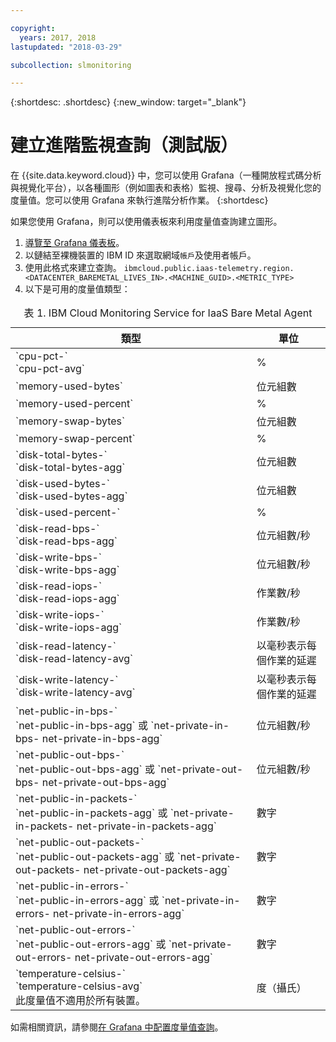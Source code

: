 ```yaml
---

copyright:
  years: 2017, 2018
lastupdated: "2018-03-29"

subcollection: slmonitoring

---
```


{:shortdesc: .shortdesc}
{:new_window: target="_blank"}

# 建立進階監視查詢（測試版）

在 {{site.data.keyword.cloud}} 中，您可以使用 Grafana（一種開放程式碼分析與視覺化平台），以各種圖形（例如圖表和表格）監視、搜尋、分析及視覺化您的度量值。您可以使用 Grafana 來執行進階分析作業。
{:shortdesc}

如果您使用 Grafana，則可以使用儀表板來利用度量值查詢建立圖形。
1. [導覽至 Grafana 儀表板](/docs/services/cloud-monitoring/grafana?topic=services/cloud-monitoring-navigating_grafana#navigating_grafana)。
2. 以鏈結至裸機裝置的 IBM ID 來選取網域`帳戶`及使用者帳戶。
3. 使用此格式來建立查詢。
`ibmcloud.public.iaas-telemetry.region.<DATACENTER_BAREMETAL_LIVES_IN>.<MACHINE_GUID>.<METRIC_TYPE>`
4. 以下是可用的度量值類型：
<table>
   <CAPTION>表 1. IBM Cloud Monitoring Service for IaaS Bare Metal Agent</CAPTION>
   <THEAD>
   <TR>
   <th>類型</th>
     <th>單位</th>
   </TR>
   </THEAD>
   <TBODY>
     <tr>
       <td>`cpu-pct-<id>`<br>`cpu-pct-avg`</td>
       <td>%</td>
     </tr>
     <tr>
       <td>`memory-used-bytes`</td>
       <td>位元組數</td>
     </tr>
   <tr>
       <td>`memory-used-percent`</td>
       <td>%</td>
     </tr>
     <tr>
       <td>`memory-swap-bytes`</td>
       <td>位元組數</td>
     </tr>
     <tr>
       <td>`memory-swap-percent`</td>
       <td>%</td>
     </tr>
     <tr>
       <td>`disk-total-bytes-<id>` <br>`disk-total-bytes-agg`</td>
       <td>位元組數</td>
     </tr>
     <tr>
       <td>`disk-used-bytes-<id>` <br>`disk-used-bytes-agg`</td>
       <td>位元組數</td>
     </tr>
   <tr>
       <td>`disk-used-percent-<id>`</td>
       <td>%</td>
     </tr>
     <tr>
       <td>`disk-read-bps-<id>` <br>`disk-read-bps-agg`</td>
       <td>位元組數/秒</td>
     </tr>
     <tr>
       <td>`disk-write-bps-<id>`<br>`disk-write-bps-agg`</td>
       <td>位元組數/秒</td>
     </tr>
     <tr>
       <td>`disk-read-iops-<id>`<br>`disk-read-iops-agg`</td>
       <td>作業數/秒</td>
     </tr>
      <tr>
       <td>`disk-write-iops-<id>`<br>`disk-write-iops-agg`</td>
       <td>作業數/秒</td>
     </tr>
     <tr>
       <td>`disk-read-latency-<id>`<br>`disk-read-latency-avg`</td>
       <td>以毫秒表示每個作業的延遲</td>
     </tr>
    <tr>
       <td>`disk-write-latency-<id>`<br>`disk-write-latency-avg`</td>
       <td>以毫秒表示每個作業的延遲</td>
     </tr>
     <tr>
       <td>`net-public-in-bps-<id>`<br>`net-public-in-bps-agg` 或 `net-private-in-bps-<id>
net-private-in-bps-agg`</td>
       <td>位元組數/秒</td>
     </tr>
      <tr>
       <td>`net-public-out-bps-<id>`<br>`net-public-out-bps-agg` 或 `net-private-out-bps-<id>
net-private-out-bps-agg`</td>
       <td>位元組數/秒</td>
     </tr>
     <tr>
       <td>`net-public-in-packets-<id>`<br>`net-public-in-packets-agg` 或 `net-private-in-packets-<id> net-private-in-packets-agg`</td>
       <td>數字</td>
     </tr>
   <tr>
       <td>`net-public-out-packets-<id>`<br>`net-public-out-packets-agg` 或 `net-private-out-packets-<id> net-private-out-packets-agg`</td>
       <td>數字</td>
     </tr>
   <tr>
       <td>`net-public-in-errors-<id>` <br>`net-public-in-errors-agg` 或 `net-private-in-errors-<id> net-private-in-errors-agg`</td>
       <td>數字</td>
     </tr>
      <tr>
       <td>`net-public-out-errors-<id>` <br>`net-public-out-errors-agg` 或 `net-private-out-errors-<id> net-private-out-errors-agg`</td>
       <td>數字</td>
     </tr>
    <tr>
       <td>`temperature-celsius-<id>` <br>`temperature-celsius-avg`
         <br>此度量值不適用於所有裝置。</td>
       <td>度（攝氏）</td>
     </tr>
   </TBODY>
   </table>

如需相關資訊，請參閱[在 Grafana 中配置度量值查詢](/docs/services/cloud-monitoring/grafana?topic=services/cloud-monitoring-define_query#define_query)。

